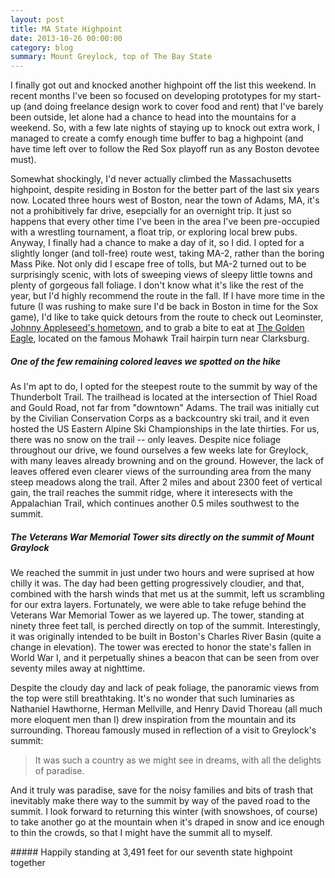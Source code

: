 ```yaml
---
layout: post
title: MA State Highpoint
date: 2013-10-26 00:00:00
category: blog
summary: Mount Greylock, top of The Bay State
---
```


I finally got out and knocked another highpoint off the list this weekend. In recent months I've been so focused on developing prototypes for my start-up (and doing freelance design work to cover food and rent) that I've barely been outside, let alone had a chance to head into the mountains for a weekend. So, with a few late nights of staying up to knock out extra work, I managed to create a comfy enough time buffer to bag a highpoint (and have time left over to follow the Red Sox playoff run as any Boston devotee must).

Somewhat shockingly, I'd never actually climbed the Massachusetts highpoint, despite residing in Boston for the better part of the last six years now. Located three hours west of Boston, near the town of Adams, MA, it's not a prohibitively far drive, esepcially for an overnight trip. It just so happens that every other time I've been in the area I've been pre-occupied with a wrestling tournament, a float trip, or exploring local brew pubs. Anyway, I finally had a chance to make a day of it, so I did. I opted for a slightly longer (and toll-free) route west, taking MA-2, rather than the boring Mass Pike. Not only did I escape free of tolls, but MA-2 turned out to be surprisingly scenic, with lots of sweeping views of sleepy little towns and plenty of gorgeous fall foliage. I don't know what it's like the rest of the year, but I'd highly recommend the route in the fall. If I have more time in the future (I was rushing to make sure I'd be back in Boston in time for the Sox game), I'd like to take quick detours from the route to check out Leominster, [Johnny Appleseed's hometown](http://www.appleseed.org/), and to grab a bite to eat at [The Golden Eagle](http://www.yelp.com/biz/golden-eagle-restaurant-and-gift-shoppe-clarksburg), located on the famous Mohawk Trail hairpin turn near Clarksburg.

<a href="/assets/2013-10-26-MA-highpoint/01.jpg">
    <div class="picwrapper" style="background-image:url('/assets/2013-10-26-MA-highpoint/01.jpg');">
    </div>
</a>

##### One of the few remaining colored leaves we spotted on the hike

<div class="ruler">
</div>

As I'm apt to do, I opted for the steepest route to the summit by way of the Thunderbolt Trail. The trailhead is located at the intersection of Thiel Road and Gould Road, not far from "downtown" Adams. The trail was initially cut by the Civilian Conservation Corps as a backcountry ski trail, and it even hosted the US Eastern Alpine Ski Championships in the late thirties. For us, there was no snow on the trail -- only leaves. Despite nice foliage throughout our drive, we found ourselves a few weeks late for Greylock, with many leaves already browning and on the ground. However, the lack of leaves offered even clearer views of the surrounding area from the many steep meadows along the trail. After 2 miles and about 2300 feet of vertical gain, the trail reaches the summit ridge, where it interesects with the Appalachian Trail, which continues another 0.5 miles southwest to the summit.

<a href="/assets/2013-10-26-MA-highpoint/02.jpg">
    <div class="picwrapper" style="background-image:url('/assets/2013-10-26-MA-highpoint/02.jpg');">
    </div>
</a>

##### The Veterans War Memorial Tower sits directly on the summit of Mount Graylock

<div class="ruler">
</div>

We reached the summit in just under two hours and were suprised at how chilly it was. The day had been getting progressively cloudier, and that, combined with the harsh winds that met us at the summit, left us scrambling for our extra layers. Fortunately, we were able to take refuge behind the Veterans War Memorial Tower as we layered up. The tower, standing at ninety three feet tall, is perched directly on top of the summit. Interestingly, it was originally intended to be built in Boston's Charles River Basin (quite a change in elevation). The tower was erected to honor the state's fallen in World War I, and it perpetually shines a beacon that can be seen from over seventy miles away at nighttime.

Despite the cloudy day and lack of peak foliage, the panoramic views from the top were still breathtaking. It's no wonder that such luminaries as Nathaniel Hawthorne, Herman Mellville, and Henry David Thoreau (all much more eloquent men than I) drew inspiration from the mountain and its surrounding. Thoreau famously mused in reflection of a visit to Greylock's summit:

> It was such a country as we might see in dreams, with all the delights of paradise.

And it truly was paradise, save for the noisy families and bits of trash that inevitably make there way to the summit by way of the paved road to the summit. I look forward to returning this winter (with snowshoes, of course) to take another go at the mountain when it's draped in snow and ice enough to thin the crowds, so that I might have the summit all to myself.

<a href="/assets/2013-10-26-MA-highpoint/03.jpg">
    <div class="picwrapper" style="background-image:url('/assets/2013-10-26-MA-highpoint/03.jpg');">
    </div>
</a>
##### Happily standing at 3,491 feet for our seventh state highpoint together